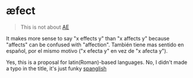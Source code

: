 # æfect
> This is not about [AE](https://overreacted.io/algebraic-effects-for-the-rest-of-us/)

It makes more sense to say "x effects y" than "x affects y" because "affects" can be confused with "affection". También tiene mas sentido en español, por el mismo motivo ("x efecta y" en vez de "x afecta y").

Yes, this is a proposal for latin(Roman)-based languages. No, I didn't made a typo in the title, it's just funky [spanglish](https://en.wikipedia.org/wiki/Spanglish)
